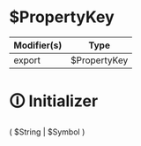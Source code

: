 # $PropertyKey

| Modifier(s)                            | Type                     |
|----------------------------------------|--------------------------|
| export | $PropertyKey |

# &#128712; Initializer

(
$String |
$Symbol
)